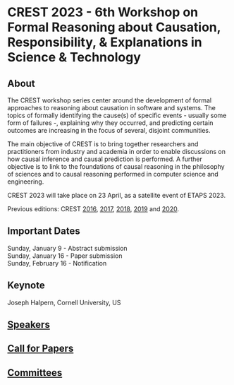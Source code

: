# CREST 2023 - 6th Workshop on Formal Reasoning about Causation, Responsibility, & Explanations in Science & Technology

## About
The CREST workshop series center around the development of formal approaches to reasoning about causation in software and systems. The topics of formally identifying the cause(s) of specific events - usually some form of failures -, explaining why they occurred, and predicting certain outcomes are increasing in the focus of several, disjoint communities.

The main objective of CREST is to bring together researchers and practitioners from industry and academia in order to enable discussions on how causal inference and causal prediction is performed. A further objective is to link to the foundations of causal reasoning in the philosophy of sciences and to causal reasoning performed in computer science and engineering.

CREST 2023 will take place on 23 April, as a satellite event of ETAPS 2023. 

Previous editions: CREST
<a href="https://crest2016.inria.fr">2016</a>,
<a href="https://kim28.wwwdns.kim.uni-konstanz.de/crest2017">2017</a>, 
<a href="https://www.react.uni-saarland.de/crest2018">2018</a>, 
<a href="https://conf.researchr.org/track/etaps-2019/crest-2019-papers">2019</a> and
<a href="https://sites.google.com/view/crest2020/home">2020</a>.


## Important Dates
Sunday, January 9  - Abstract submission <br />
Sunday, January 16 - Paper submission <br />
Sunday, February 16 - Notification <br />

## Keynote
Joseph Halpern, Cornell University, US

## <a href="https://crest-etaps.github.io/speakers">Speakers</a> 

## <a href="https://crest-etaps.github.io/cfp">Call for Papers</a> 

## <a href="https://crest-etaps.github.io/committees">Committees</a>


